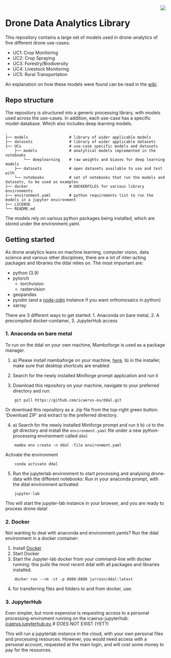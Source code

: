<img src="https://icaerus.eu/wp-content/uploads/2022/09/ICAERUS-logo-white.svg" align="right" />

# Drone Data Analytics Library
This repository contains a large set of models used in drone-analytics of five different drone use-cases:
- UC1: Crop Monitoring
- UC2: Crop Spraying
- UC3: Forestry/Biodiversity
- UC4: Livestock Monitoring
- UC5: Rural Transportation

An explanation on how these models were found can be read in the [wiki](https://github.com/ICAERUS-EU/ddal/wiki/Methodology:-finding-the-models).

## Repo structure
The repository is structured into a generic processing library, with models used across the use-cases. In addition, each use-case has a specific model-database. Which also includes deep learning models.

    .
    ├── models                  # library of wider applicable models
    ├── datasets                # library of wider applicable datasets
    ├── UCx                     # use-case specific models and datasets
        ├── models              # analytical models implemented in the notebooks
            └── deeplearning    # raw weights and biases for deep learning models
        ├── datasets            # open datasets available to use and test with
        └── notebooks           # set of notebooks that run the models and datasets, to be used as examples
    ├── docker                  # DOCKERFILES for various library environments
    ├── environment.yaml        # python requirements list to run the models in a jupyter environment
    ├── LICENSE
    └── README.md 

The models rely on various python packages being installed, which are stored under the environment.yaml.

## Getting started
As drone analytics leans on machine learning, computer vision, data science and various other disciplines, there are a lot of inter-acting packages and libraries the ddal relies on.
The most important are:
- python (3.9)
- pytorch 
    - torchvision
    - rastervision
- geopandas
- pyodm (and a [node-odm](https://github.com/OpenDroneMap/NodeODM) instance if you want orthomosaics in python)
- xarray

There are 3 different ways to get started: 1. Anaconda on bare metal, 2. A precompiled docker-container, 3. JupyterHub access

### 1. Anaconda on bare metal
To run on the ddal on your own machine, Mamboforge is used as a package manager.
1. a) Please install mambaforge on your machine, [here](https://github.com/conda-forge/miniforge#mambaforge).
   b) in the installer, make sure that desktop shortcuts are enabled
   
2. Search for the newly installed Miniforge prompt application and run it

3. Download this repository on your machine, navigate to your preferred directory and run:
```
    git pull https://github.com/icaerus-eu/ddal.git
```
Or download this repository as a .zip file from the top-right green button: 'Download ZIP'
and extract to the preferred directory.

4. a) Search for the newly installed Miniforge prompt and run it
   b) `cd` to the git directory and install the `environment.yaml` file under a new python-processing environment called `ddal`
```
    mamba env create -n ddal -file environment.yaml 
```
Activate the environment
```
    conda activate ddal
```

5. Run the jupyterlab environment to start processing and analysing drone-data with the different notebooks:
Run in your anaconda prompt, with the ddal environment activated:
```
    jupyter-lab
```
This will start the jupyter-lab instance in your browser, and you are ready to process drone data!

### 2. Docker

Not wanting to deal with anaconda and environment.yamls? Run the ddal environment in a docker container:
1. Install [Docker](https://docs.docker.com/get-docker/)
2. Start Docker
3. Start the Jupyter-lab docker
from your command-line with docker running:
this pulls the most recent ddal with all packages and libraries installed.
```
    docker run --rm -it -p 8888:8888 jurrain/ddal:latest
```
4. for transferring files and folders to and from docker, use:


### 3. JupyterHub
Even simpler, but more expensive is requesting access to a personal processing-enviroment running on the icaerus-jupyterhub:
[icaerus.jupyterhub.eu](icaerus.jupyterhub.eu) # DOES NOT EXIST (YET?)

This will run a jupyterlab instance in the cloud, with your own personal files and processing resources. However, you would need access with a personal account, requested at the main login, and will cost some money to pay for the resources.
